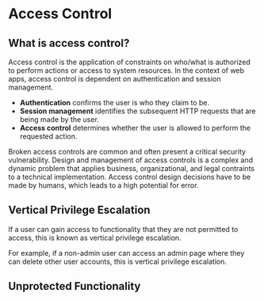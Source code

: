 # Access Control

## What is access control?

Access control is the application of constraints on who/what is authorized to perform actions or access to system resources. In the context of web apps, access control is dependent on authentication and session management.

- **Authentication** confirms the user is who they claim to be.
- **Session management** identifies the subsequent HTTP requests that are being made by the user.
- **Access control** determines whether the user is allowed to perform the requested action.

Broken access controls are common and often present a critical security vulnerability. Design and management of access controls is a complex and dynamic problem that applies business, organizational, and legal contraints to a technical implementation. Access control design decisions have to be made by humans, which leads to a high potential for error.

## Vertical Privilege Escalation

If a user can gain access to functionality that they are not permitted to access, this is known as vertical privilege escalation.

For example, if a non-admin user can access an admin page where they can delete other user accounts, this is vertical privilege escalation.

## Unprotected Functionality